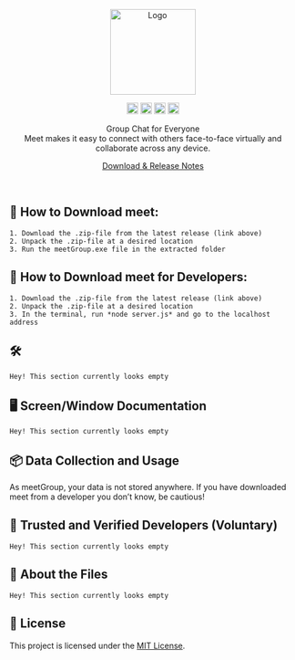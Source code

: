<p align="center">
  <img src="https://imgur.com/L95BXkF.png" alt="Logo" width="150" height="150" />
</p>
<p align="center">
<a href="https://github.com/nowte/meetApp/issues"><img alt="Issues open" src="https://img.shields.io/github/issues-raw/nowte/meetApp?style=for-the-badge" height="20"/></a>
<a href="https://github.com/nowte/meetApp/"><img alt="Last commit" src="https://img.shields.io/github/last-commit/nowte/meetApp?style=for-the-badge" height="20"/></a>
<a href="https://github.com/nowte/meetApp/releases"><img alt="Latest version" src="https://img.shields.io/github/v/tag/nowte/meetApp?label=Latest%20Version&style=for-the-badge" height="20"/></a>
<a href="https://github.com/nowte/meetApp/blob/master/LICENSE"><img alt="License" src="https://img.shields.io/github/license/nowte/meetApp?style=for-the-badge" height="20"/></a>
</p>
<p align="center">
  <p align="center">Group Chat for Everyone <br> Meet makes it easy to connect with others face-to-face virtually and collaborate across any device.</p>
  
<p align="center">
	<a href="https://github.com/nowte/meetApp/releases">Download & Release Notes</a>
</p>
<br />

## 🔽 How to Download meet:
    1. Download the .zip-file from the latest release (link above)
    2. Unpack the .zip-file at a desired location
    3. Run the meetGroup.exe file in the extracted folder

## 🔽 How to Download meet for Developers:
    1. Download the .zip-file from the latest release (link above)
    2. Unpack the .zip-file at a desired location
    3. In the terminal, run *node server.js* and go to the localhost address

## 🛠️ 
    Hey! This section currently looks empty

## 🖥️ Screen/Window Documentation
    Hey! This section currently looks empty

## 📦 Data Collection and Usage
As meetGroup, your data is not stored anywhere. If you have downloaded meet from a developer you don’t know, be cautious!

## 🦺 Trusted and Verified Developers (Voluntary)
    Hey! This section currently looks empty

## 📁 About the Files
    Hey! This section currently looks empty
    
## 📜 License
This project is licensed under the [MIT License](https://github.com/nowte/meetApp/blob/master/LICENSE).
